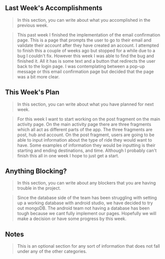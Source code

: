 ## Last Week's Accomplishments

> In this section, you can write about what you accomplished in the previous week.

> This past week I finished the implementation of the email confirmation page. This is a page that prompts the user to go to their email and validate their account after they have created an account. I attempted to finish this a couple of weeks ago but stopped for a while due to a bug I couldn't fix. However this week I was able to find the bug and finished it. All it has is some text and a button that redirects the user back to the login page. I was contemplating between a pop-up message or this email confirmation page but decided that the page was a bit more clear.

## This Week's Plan

> In this section, you can write about what you have planned for next week.

> For this week I want to start working on the post fragment on the main activity page. On the main activity page there are three fragments which all act as different parts of the app. The three fragments are post, hub and account. On the post fragment, users are going to be able to input information about the type of ride they would want to have. Some examples of information they would be inputting is their starting and ending destinations, and time. Although I probably can't finish this all in one week I hope to just get a start. 

## Anything Blocking?

> In this section, you can write about any blockers that you are having trouble in the project.

> Since the database side of the team has been struggling with setting up a working database with android studio, we have decided to try out mongoDB. The android team not having a database has been tough because we cant fully implement our pages. Hopefully we will make a decision or have some progress by this week.

## Notes

> This is an optional section for any sort of information that does not fall under any of the other categories.
